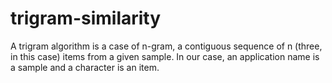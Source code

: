 # trigram-similarity

A trigram algorithm is a case of n-gram, a contiguous sequence of n (three, in this case) items from a given sample. In our case, an application name is a sample and a character is an item.
